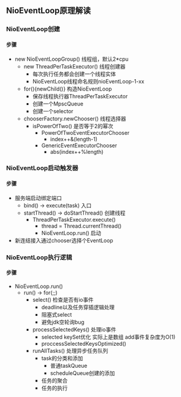 ## NioEventLoop原理解读
### NioEventLoop创建
#### 步骤
- new NioEventLoopGroup() 线程组，默认2*cpu
  - new ThreadPerTaskExecutor() 线程创建器
    - 每次执行任务都会创建一个线程实体
    - NioEventLoop线程命名规则nioEventLoop-1-xx
  - for(){newChild()} 构造NioEventLoop
    - 保存线程执行器ThreadPerTaskExecutor
    - 创建一个MpscQueue
    - 创建一个selector
  - chooserFactory.newChooser() 线程选择器
    - isPowerOfTwo() 是否等于2的幂次
      - PowerOfTwoEventExecutorChooser
        - index++&(length-1)
      - GenericEventExecutorChooser
        - abs(index++%length)
### NioEventLoop启动触发器
#### 步骤
- 服务端启动绑定端口
  - bind() -> execute(task) 入口
  - startThread() -> doStartThread() 创建线程
    - ThreadPerTaskExecutor.execute()
      - thread = Thread.currentThread()
      - NioEventLoop.run() 启动
- 新连结接入通过chooser选择个EventLoop

### NioEventLoop执行逻辑
####  步骤
-  NioEventLoop.run()
   -  run() -> for(;;)
      -  select() 检查是否有io事件
         -  deadline以及任务穿插逻辑处理
         -  阻塞式select
         -  避免jdk空轮询bug
      -  processSelectedKeys() 处理io事件
         -  selected keySet优化 实际上是数组 add事件复杂度为O(1)
         -  proccessSelectedKeysOptimized()
      -  runAllTasks() 处理异步任务队列
         -  task的分类和添加
            -  普通taskQueue
            -  scheduleQueue创建的添加
         -  任务的聚合
         -  任务的执行


